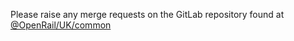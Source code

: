 Please raise any merge requests on the GitLab repository found at [@OpenRail/UK/common](https://gitlab.com/openrail/uk/common-nodejs)